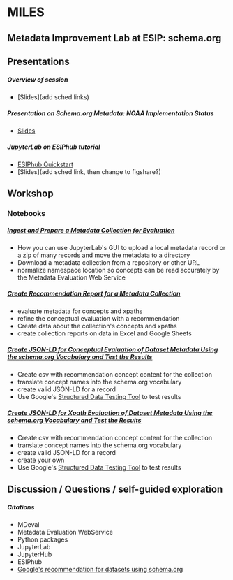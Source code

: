 # MILES 
## Metadata Improvement Lab at ESIP: schema.org

## Presentations

#####  Overview of session
* [Slides](add sched links)

##### Presentation on Schema.org Metadata: NOAA Implementation Status
* [Slides](https://docs.google.com/presentation/d/1tuA24Xir10nTvn9bVHpI6y-NVydjRaOWWuqNNvn6zsA/edit)

##### JupyterLab on ESIPhub tutorial
* [ESIPhub Quickstart](shared/Quickstart.md)
* [Slides](add sched link, then change to figshare?)

## Workshop
### Notebooks

##### [Ingest and Prepare a Metadata Collection for Evaluation](./00.CreateMetadataCollection.ipynb)
* How you can use JupyterLab's GUI to upload a local metadata record or a zip of many records and move the metadata to a directory
* Download a metadata collection from a repository or other URL
* normalize namespace location so concepts can be read accurately by the Metadata Evaluation Web Service

##### [Create Recommendation Report for a Metadata Collection](./01.CreateRecReport.ipynb)
* evaluate metadata for concepts and xpaths
* refine the conceptual evaluation with a recommendation
* Create data about the collection's concepts and xpaths
* create collection reports on data in Excel and Google Sheets

##### [Create JSON-LD for Conceptual Evaluation of Dataset Metadata Using the schema.org Vocabulary and Test the Results](./02.CreateJSON-LD.ipynb)
* Create csv with recommendation concept content for the collection 
* translate concept names into the schema.org vocabulary
* create valid JSON-LD for a record
* Use Google's [Structured Data Testing Tool](https://search.google.com/structured-data/testing-tool/u/0/) to test results

##### [Create JSON-LD for Xpath Evaluation of Dataset Metadata Using the schema.org Vocabulary and Test the Results](./02.CreateJSON-LD.ipynb)
* Create csv with recommendation concept content for the collection 
* translate concept names into the schema.org vocabulary
* create valid JSON-LD for a record
* create your own 
* Use Google's [Structured Data Testing Tool](https://search.google.com/structured-data/testing-tool/u/0/) to test results

## Discussion / Questions / self-guided exploration

##### Citations
* MDeval
* Metadata Evaluation WebService
* Python packages
* JupyterLab
* JupyterHub
* ESIPhub
* [Google's recommendation for datasets using schema.org](https://developers.google.com/search/docs/data-types/dataset)
